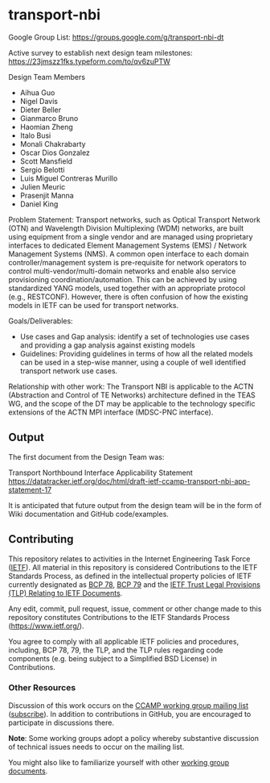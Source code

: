 # transport-nbi

Google Group List: https://groups.google.com/g/transport-nbi-dt

Active survey to establish next design team milestones: https://23jmszz1fks.typeform.com/to/qv6zuPTW

Design Team Members
- Aihua Guo
- Nigel Davis
- Dieter Beller
- Gianmarco Bruno
- Haomian Zheng
- Italo Busi
- Monali Chakrabarty
- Oscar Dios Gonzalez
- Scott Mansfield
- Sergio Belotti
- Luis Miguel Contreras Murillo
- Julien Meuric
- Prasenjit Manna
- Daniel King

Problem Statement:
Transport networks, such as Optical Transport Network (OTN) and Wavelength Division Multiplexing (WDM) networks, are built using equipment from a single vendor and are managed using proprietary interfaces to dedicated Element Management Systems (EMS) / Network Management Systems (NMS). A common open interface to each domain controller/management system is pre-requisite for network operators to control multi-vendor/multi-domain networks and enable also service provisioning coordination/automation.
This can be achieved by using standardized YANG models, used together with an appropriate protocol (e.g., RESTCONF). However, there is often confusion of how the existing models in IETF can be used for transport networks. 

Goals/Deliverables:
- Use cases and Gap analysis: identify a set of technologies use cases and providing a gap analysis against existing models 
- Guidelines: Providing guidelines in terms of how all the related models can be used in a step-wise manner, using a couple of well identified transport network use cases.

Relationship with other work:
The Transport NBI is applicable to the ACTN (Abstraction and Control of TE Networks) architecture defined in the TEAS WG, and the scope of the DT may be applicable to the technology specific extensions of the ACTN MPI interface (MDSC-PNC interface).

## Output 

The first document from the Design Team was:

Transport Northbound Interface Applicability Statement
https://datatracker.ietf.org/doc/html/draft-ietf-ccamp-transport-nbi-app-statement-17

It is anticipated that future output from the design team will be in the form of Wiki documentation and GitHub code/examples. 

## Contributing

This repository relates to activities in the Internet Engineering Task Force
([IETF](https://www.ietf.org/)). All material in this repository is considered
Contributions to the IETF Standards Process, as defined in the intellectual
property policies of IETF currently designated as
[BCP 78](https://www.rfc-editor.org/info/bcp78),
[BCP 79](https://www.rfc-editor.org/info/bcp79) and the
[IETF Trust Legal Provisions (TLP) Relating to IETF Documents](http://trustee.ietf.org/trust-legal-provisions.html).

Any edit, commit, pull request, issue, comment or other change made to this
repository constitutes Contributions to the IETF Standards Process
(https://www.ietf.org/).

You agree to comply with all applicable IETF policies and procedures, including,
BCP 78, 79, the TLP, and the TLP rules regarding code components (e.g. being
subject to a Simplified BSD License) in Contributions.


### Other Resources

Discussion of this work occurs on the
[CCAMP working group mailing list](https://mailarchive.ietf.org/arch/browse/ccamp/)
([subscribe](https://www.ietf.org/mailman/listinfo/ccamp)).  In addition to
contributions in GitHub, you are encouraged to participate in discussions there.

**Note**: Some working groups adopt a policy whereby substantive discussion of
technical issues needs to occur on the mailing list.

You might also like to familiarize yourself with other
[working group documents](https://datatracker.ietf.org/wg/ccamp/documents/).
